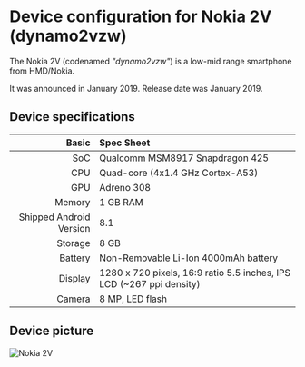Device configuration for Nokia 2V (dynamo2vzw)
=========================================

The Nokia 2V (codenamed _"dynamo2vzw"_) is a low-mid range smartphone from HMD/Nokia.

It was announced in January 2019. Release date was January 2019.

## Device specifications

Basic   | Spec Sheet
-------:|:-------------------------
SoC     | Qualcomm MSM8917 Snapdragon 425
CPU     | Quad-core (4x1.4 GHz Cortex-A53)
GPU     | Adreno 308
Memory  | 1 GB RAM
Shipped Android Version | 8.1
Storage | 8 GB
Battery | Non-Removable Li-Ion 4000mAh battery
Display | 1280 x 720 pixels, 16:9 ratio 5.5 inches, IPS LCD (~267 ppi density)
Camera  | 8 MP, LED flash

## Device picture

![Nokia 2V](https://www.nokiacamp.com/wp-content/uploads/2019/01/nokia_2_v-front-back.png "Nokia 2V")
